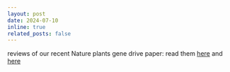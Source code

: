 ```yaml
---
layout: post
date: 2024-07-10
inline: true
related_posts: false
---
```


reviews of our recent Nature plants gene drive paper: read them <a href="/assets/pdf/Oberhofer2024_PR1.pdf">here</a> and <a href="/assets/pdf/Oberhofer2024_PR2.pdf">here</a>

<!-- <a href="/assets/pdf/Oberhofer2024_PR1.pdf" class="btn btn-sm z-depth-0 waves-effect waves-light" role="button">Press Release</a> -->